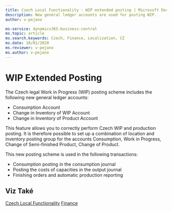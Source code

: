 ```yaml
---
title: Czech Local Functionality - WIP extended posting | Microsoft Docs
description: New general ledger accounts are used for posting WIP. 
author: v-pejano

ms-service: dynamics365-business-central
ms.topic: article
ms.search.keywords: Czech, Finance, Localization, CZ
ms.date: 10/01/2020
ms.reviewer: v-pejano
ms.author: v-pejano
---
```


# WIP Extended Posting

The Czech legal Work in Progress (WIP) posting scheme includes the following new general ledger accounts:
- Consumption Account
- Change in Inventory of WIP Account
- Change in Inventory of Product Account  

This feature allows you to correctly perform Czech WIP and production posting. It is therefore possible to set up a combination of location and inventory posting group for the accounts Consumption, Work in Progress, Change of Semi-finished Product, Change of Product.

This new posting scheme is used in the following transactions:
- Consumption posting in the consumption journal
- Posting the costs of capacities in the output journal
- Finishing orders and automatic production reporting

## Viz Také

[Czech Local Functionality](czech-local-functionality.md)
[Finance](finance.md)